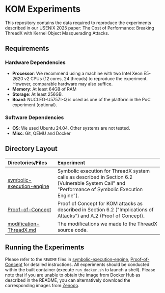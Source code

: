 # KOM Experiments

This repository contains the data required to reproduce the experiments described in our USENIX 2025 paper: The Cost of Performance: Breaking ThreadX with Kernel Object Masquerading Attacks.

## Requirements

### Hardware Dependencies

* **Processor**: We recommend using a machine with two Intel Xeon E5-2620 v2 CPUs (12 cores, 24 threads) to reproduce the experiment. However, comparable hardware may also suffice.
* **Memory**: At least 64GB of RAM
* **Storage**: At least 256GB.
* **Board**: NUCLEO-U575ZI-Q is used as one of the platform in the PoC experiment (optional).

### Software Dependencies

* **OS**: We used Ubuntu 24.04. Other systems are not tested.
* **Misc**: Git, QEMU and Docker

## Directory Layout

| Directories/Files                                     | Experiment                                                                                                                                        |
| :---------------------------------------------------- | :------------------------------------------------------------------------------------------------------------------------------------------------ |
| [symbolic-execution-engine](./symbolic-execution-engine) | Symbolic execution for ThreadX system calls as described in Section 6.2 (Vulnerable System Call" and "Performance of Symbolic Execution Engine"). |
| [Proof-of-Concept](./Proof-of-Concept)                   | Proof of Concept for KOM attacks as described in Section 6.2 ("Implications of Attacks") and A.2 (Proof of Concept).                              |
| [modification-ThreadX.md](./modification-ThreadX.md)     | The modifications we made to the ThreadX source code.                                                                                             |

## Running the Experiments

Please refer to the `README` files in [symbolic-execution-engine](./symbolic-execution-engine), [Proof-of-Concept](./Proof-of-Concept) for detailed instructions. All experiments should be conducted within the built container (execute `run_docker.sh` to launch a shell). Please note that if you are unable to obtain the image from Docker Hub as described in the README, you can alternatively download the corresponding images from [Zenodo](https://zenodo.org/records/14754680).

<!-- ## (TODO)Badges
<p float="left">
<img src="./assets/usenixbadges-available.svg" width="15%">
<img src="./assets/usenixbadges-functional.svg" width="15%">
<img src="./assets/usenixbadges-reproduced.svg" width="15%">
</p> -->
